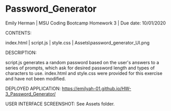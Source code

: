 # Password_Generator

Emily Herman 
| MSU Coding Bootcamp Homework 3 
| Due date: 10/01/2020


CONTENTS:

index.html
| script.js
| style.css
| Assets\password_generator_UI.png


DESCRIPTION:

script.js generates a random password based on the user's answers to a series of prompts, which ask for desired password length and types of characters to use.
index.html and style.css were provided for this exercise and have not been modified.


DEPLOYED APPLICATION:
https://emilyah-01.github.io/HW-3_Password_Generator/

USER INTERFACE SCREENSHOT: See Assets folder.


